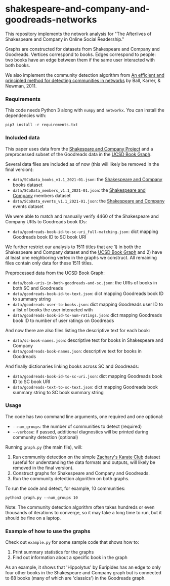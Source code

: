 # shakespeare-and-company-and-goodreads-networks

This repository implements the network analysis for
"The Afterlives of Shakespeare and Company in Online Social Readership."

Graphs are constructed for datasets from Shakespeare and Company and Goodreads.
Vertices correspond to books. Edges correspond to people: two books have an edge
between them if the same user interacted with both books.

We also implement the community detection algorithm from
[An efficient and principled method for detecting communities in networks](https://arxiv.org/abs/1104.3590)
by Ball, Karrer, & Newman, 2011.

### Requirements

This code needs Python 3 along with `numpy` and `networkx`.
You can install the dependencies with:
```
pip3 install -r requirements.txt
```

### Included data

This paper uses data from the
[Shakespare and Company Project](https://shakespeareandco.princeton.edu/)
and a preprocessed subset of the Goodreads data in the
[UCSD Book Graph](https://sites.google.com/eng.ucsd.edu/ucsdbookgraph/home).


Several data files are included as of now (this will likely be removed in the final version):
- `data/SCoData_books_v1.1_2021-01.json`: the [Shakespeare and Company][] books dataset
- `data/SCoData_members_v1.1_2021-01.json`: the [Shakespeare and Company][] members dataset
- `data/SCoData_events_v1.1_2021-01.json`: the [Shakespeare and Company][] events dataset

We were able to match and manually verify 4460 of the Shakespeare and Company URIs to Goodreads book IDs:
- `data/goodreads-book-id-to-sc-uri_full-matching.json`: dict mapping Goodreads book ID to SC book URI

We further restrict our analysis to 1511 titles that are 1) in both the Shakespeare and Company dataset and the
[UCSD Book Graph](https://sites.google.com/eng.ucsd.edu/ucsdbookgraph/home)
and 2) have at least one neighboring vertex in the graphs we construct.
All remaining files contain only data for these 1511 titles.

Preprocessed data from the UCSD Book Graph:
- `data/book-uris-in-both-goodreads-and-sc.json`: the URIs of books in both SC and Goodreads
- `data/goodreads-book-id-to-text.json`: dict mapping Goodreads book ID to summary string
- `data/goodreads-user-to-books.json`: dict mapping Goodreads user ID to a list of books the user interacted with
- `data/goodreads-book-id-to-num-ratings.json`: dict mapping Goodreads book ID to number of user ratings on Goodreads

And now there are also files listing the descriptive text for each book:
- `data/sc-book-names.json`: descriptive text for books in Shakespeare and Company
- `data/goodreads-book-names.json`: descriptive text for books in Goodreads

And finally dictionaries linking books across SC and Goodreads:
- `data/goodreads-book-id-to-sc-uri.json`: dict mapping Goodreads book ID to SC book URI
- `data/goodreads-text-to-sc-text.json`: dict mapping Goodreads book summary string to SC book summary string

[Shakespeare and Company]: https://shakespeareandco.princeton.edu/about/data/

### Usage

The code has two command line arguments, one required and one optional:
- `--num_groups`: the number of communities to detect (required)
- `--verbose`: if passed, additional diagnostics will be printed during community detection (optional)

Running `graph.py` (the main file), will:
1. Run community detection on the simple
[Zachary's Karate Club](https://en.wikipedia.org/wiki/Zachary%27s_karate_club)
dataset (useful for understanding the data formats and outputs, will likely be removed in the final version).
2. Construct graphs for Shakespeare and Company and Goodreads.
3. Run the community detection algorithm on both graphs.

To run the code and detect, for example, 10 communities:
```
python3 graph.py --num_groups 10
```

Note: The community detection algorithm often takes hundreds or even thousands
of iterations to converge, so it may take a long time to run, but it should be fine on a laptop.

### Example of how to use the graphs

Check out `example.py` for some sample code that shows how to:
1. Print summary statistics for the graphs
2. Find out information about a specific book in the graph

As an example, it shows that 'Hippolytus' by Euripides has an edge to only four other books
in the Shakespeare and Company graph but is connected to 68 books (many of which are 'classics') in the Goodreads graph.






